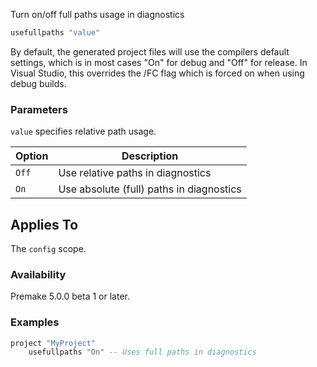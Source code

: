 Turn on/off full paths usage in diagnostics

```lua
usefullpaths "value"
```

By default, the generated project files will use the compilers default settings, which is in most cases "On" for debug and "Off" for release.
In Visual Studio, this overrides the /FC flag which is forced on when using debug builds.

### Parameters ###

`value` specifies relative path usage.

| Option      | Description                |
|-------------|-----------------------------|
| `Off`       | Use relative paths in diagnostics            |
| `On`        | Use absolute (full) paths in diagnostics           |

## Applies To ###

The `config` scope.

### Availability ###

Premake 5.0.0 beta 1 or later.

### Examples ###

```lua
project "MyProject"
    usefullpaths "On" -- Uses full paths in diagnostics
```

